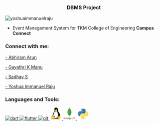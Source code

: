 <h3 align="center">DBMS Project</h3>

<p align="left"> <img src="https://komarev.com/ghpvc/?username=yoshuaimmanuelraju&label=Profile%20views&color=0e75b6&style=flat" alt="yoshuaimmanuelraju" /> </p>

- Event Management System for TKM College of Engineering **Campus Connect**

<h3 align="left">Connect with me:</h3>
<p align="left"> <a href="https://github.com/abhiram-arun"> - Abhiram Arun </a></p>
<p align="left"> <a href="https://github.com/gayathrikmanu"> - Gayathri K Manu </a></p>
<p align="left"> <a href="https://github.com/sadhav16"> - Sadhav S </a></p>
<p align="left"> <a href="https://github.com/YoshuaImmanuelRaju"> - Yoshua Immanuel Raju </a></p>

<h3 align="left">Languages and Tools:</h3>
<p align="left"> <a href="https://dart.dev" target="_blank" rel="noreferrer"> <img src="https://www.vectorlogo.zone/logos/dartlang/dartlang-icon.svg" alt="dart" width="40" height="40"/> </a> <a href="https://flutter.dev" target="_blank" rel="noreferrer"> <img src="https://www.vectorlogo.zone/logos/flutterio/flutterio-icon.svg" alt="flutter" width="40" height="40"/> </a> <a href="https://git-scm.com/" target="_blank" rel="noreferrer"> <img src="https://www.vectorlogo.zone/logos/git-scm/git-scm-icon.svg" alt="git" width="40" height="40"/> </a> <a href="https://www.linux.org/" target="_blank" rel="noreferrer"> <img src="https://raw.githubusercontent.com/devicons/devicon/master/icons/linux/linux-original.svg" alt="linux" width="40" height="40"/> </a> <a href="https://www.mongodb.com/" target="_blank" rel="noreferrer"> <img src="https://raw.githubusercontent.com/devicons/devicon/master/icons/mongodb/mongodb-original-wordmark.svg" alt="mongodb" width="40" height="40"/> </a> <a href="https://www.python.org" target="_blank" rel="noreferrer"> <img src="https://raw.githubusercontent.com/devicons/devicon/master/icons/python/python-original.svg" alt="python" width="40" height="40"/> </a> </p>

